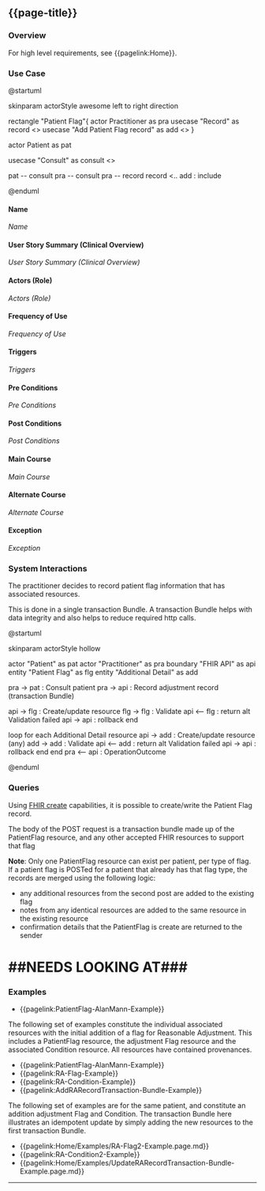 ## {{page-title}}
### Overview

For high level requirements, see {{pagelink:Home}}.

### Use Case

<plantuml>
@startuml

skinparam actorStyle awesome
left to right direction

rectangle "Patient Flag"{
actor Practitioner as pra
usecase "Record" as record <<abstract>>
usecase "Add Patient Flag record" as add <<abstract>>
}


actor Patient as pat

usecase "Consult" as consult <<abstract>>

pat -- consult
pra -- consult
pra -- record
record <.. add : include

@enduml
</plantuml>


#### Name

*Name*

#### User Story Summary (Clinical Overview)

*User Story Summary (Clinical Overview)*

#### Actors (Role)

*Actors (Role)*

#### Frequency of Use

*Frequency of Use*

#### Triggers

*Triggers*

#### Pre Conditions

*Pre Conditions*

#### Post Conditions

*Post Conditions*

#### Main Course

*Main Course*

#### Alternate Course

*Alternate Course*

#### Exception

*Exception*


### System Interactions

The practitioner decides to record patient flag information that has associated resources.

This is done in a single transaction Bundle.  A transaction Bundle helps with data integrity and also helps to reduce required http calls.

<plantuml>
@startuml

skinparam actorStyle hollow

actor        "Patient"          as pat
actor        "Practitioner"     as pra
boundary     "FHIR API"         as api
entity       "Patient Flag"     as flg
entity       "Additional Detail"  as add

pra ->  pat : Consult patient
pra ->  api : Record adjustment record (transaction Bundle)

api ->  flg : Create/update resource
flg ->  flg : Validate
api <-- flg : return
alt Validation failed
  api -> api : rollback
end

loop for each Additional Detail resource
  api ->  add : Create/update resource (any)
  add ->  add : Validate
  api <-- add : return
  alt Validation failed
    api -> api : rollback
  end
end
pra <-- api : OperationOutcome

@enduml
</plantuml>


### Queries

Using [FHIR create](http://hl7.org/fhir/r4/http.html#create) capabilities, it is possible to create/write the Patient Flag record.

The body of the POST request is a transaction bundle made up of the PatientFlag resource, and any other accepted FHIR resources to support that flag

**Note**: Only one PatientFlag resource can exist per patient, per type of flag. If a patient flag is POSTed for a patient that already has that flag type, the records are merged using the following logic:
- any additional resources from the second post are added to the existing flag
- notes from any identical resources are added to the same resource in the existing resource
- confirmation details that the PatientFlag is create are returned to the sender


# ##NEEDS LOOKING AT###

### Examples

* {{pagelink:PatientFlag-AlanMann-Example}}

The following set of examples constitute the individual associated resources with the initial addition of a flag for Reasonable Adjustment.  This includes a PatientFlag resource, the adjustment Flag resource and the associated Condition resource.  All resources have contained provenances.

* {{pagelink:PatientFlag-AlanMann-Example}}
* {{pagelink:RA-Flag-Example}}
* {{pagelink:RA-Condition-Example}}
* {{pagelink:AddRARecordTransaction-Bundle-Example}}

The following set of examples are for the same patient, and constitute an addition adjustment Flag and Condition.  The transaction Bundle here illustrates an idempotent update by simply adding the new resources to the first transaction Bundle.

* {{pagelink:Home/Examples/RA-Flag2-Example.page.md}}
* {{pagelink:RA-Condition2-Example}}
* {{pagelink:Home/Examples/UpdateRARecordTransaction-Bundle-Example.page.md}}



---
